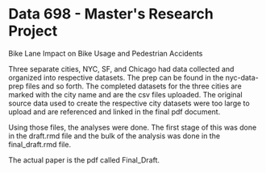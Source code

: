 # Data 698 - Master's Research Project

Bike Lane Impact on Bike Usage and Pedestrian Accidents

Three separate cities, NYC, SF, and Chicago had data collected and organized into respective datasets. The prep can be found in the nyc-data-prep files and so forth.
The completed datasets for the three cities are marked with the city name and are the csv files uploaded.
The original source data used to create the respective city datasets were too large to upload and are referenced and linked in the final pdf document.

Using those files, the analyses were done. The first stage of this was done in the draft.rmd file and the bulk of the analysis was done in the final_draft.rmd file. 

The actual paper is the pdf called Final_Draft.
